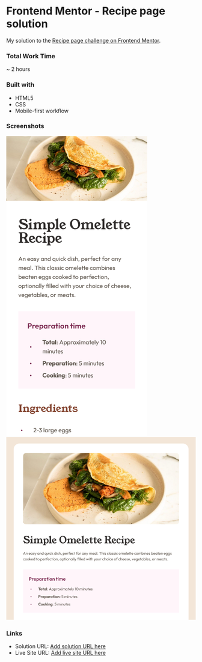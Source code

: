 # Frontend Mentor - Recipe page solution

My solution to the [Recipe page challenge on Frontend Mentor](https://www.frontendmentor.io/challenges/recipe-page-KiTsR8QQKm). 

### Total Work Time
~ 2 hours

### Built with

- HTML5
- CSS
- Mobile-first workflow

### Screenshots

![Mobile Version](./screenshot_mobile.png)
![Desktop Version](./screenshot_desktop.png)

### Links

- Solution URL: [Add solution URL here](https://your-solution-url.com)
- Live Site URL: [Add live site URL here](https://your-live-site-url.com)


